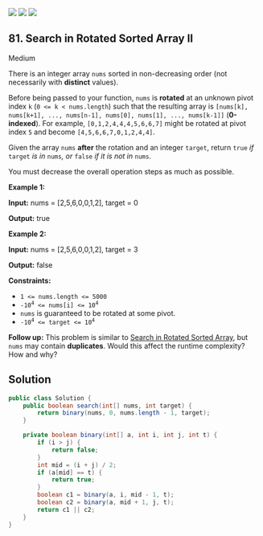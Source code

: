 [![](https://img.shields.io/github/stars/javadev/LeetCode-in-Java?label=Stars&style=flat-square)](https://github.com/javadev/LeetCode-in-Java)
[![](https://img.shields.io/github/forks/javadev/LeetCode-in-Java?label=Fork%20me%20on%20GitHub%20&style=flat-square)](https://github.com/javadev/LeetCode-in-Java/fork)
[![](https://img.shields.io/badge/-LeetCode%20in%20Kotlin-blue?style=flat-square)](https://github.com/javadev/LeetCode-in-Kotlin)

## 81\. Search in Rotated Sorted Array II

Medium

There is an integer array `nums` sorted in non-decreasing order (not necessarily with **distinct** values).

Before being passed to your function, `nums` is **rotated** at an unknown pivot index `k` (`0 <= k < nums.length`) such that the resulting array is `[nums[k], nums[k+1], ..., nums[n-1], nums[0], nums[1], ..., nums[k-1]]` (**0-indexed**). For example, `[0,1,2,4,4,4,5,6,6,7]` might be rotated at pivot index `5` and become `[4,5,6,6,7,0,1,2,4,4]`.

Given the array `nums` **after** the rotation and an integer `target`, return `true` _if_ `target` _is in_ `nums`_, or_ `false` _if it is not in_ `nums`_._

You must decrease the overall operation steps as much as possible.

**Example 1:**

**Input:** nums = [2,5,6,0,0,1,2], target = 0

**Output:** true 

**Example 2:**

**Input:** nums = [2,5,6,0,0,1,2], target = 3

**Output:** false 

**Constraints:**

*   `1 <= nums.length <= 5000`
*   <code>-10<sup>4</sup> <= nums[i] <= 10<sup>4</sup></code>
*   `nums` is guaranteed to be rotated at some pivot.
*   <code>-10<sup>4</sup> <= target <= 10<sup>4</sup></code>

**Follow up:** This problem is similar to [Search in Rotated Sorted Array](https://github.com/javadev/LeetCode-in-Java/tree/main/src/main/java/g0001_0100/s0033_search_in_rotated_sorted_array/), but `nums` may contain **duplicates**. Would this affect the runtime complexity? How and why?

## Solution

```java
public class Solution {
    public boolean search(int[] nums, int target) {
        return binary(nums, 0, nums.length - 1, target);
    }

    private boolean binary(int[] a, int i, int j, int t) {
        if (i > j) {
            return false;
        }
        int mid = (i + j) / 2;
        if (a[mid] == t) {
            return true;
        }
        boolean c1 = binary(a, i, mid - 1, t);
        boolean c2 = binary(a, mid + 1, j, t);
        return c1 || c2;
    }
}
```